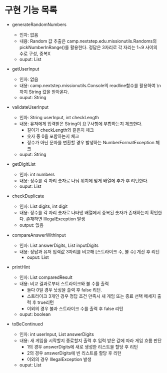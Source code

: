 # 구현 기능 목록

- generateRandomNumbers
   - 인자: 없음
   - 내용: Random 값 추출은 camp.nextstep.edu.missionutils.Randoms의 pickNumberInRange()를 활용한다. 정답은 3자리로 각 자리는 1~9 사이의 수로 구성, 중복X
   - ouput: List<Integer>


- getUserInput
    - 인자: 없음
    - 내용: camp.nextstep.missionutils.Console의 readline함수를 활용하여 \n까지 String 값을 받아온다.
    - ouput: String


- validateUserInput
  - 인자: String userInput, int checkLength
  - 내용: 유저에게 입력받은 String이 요구사항에 부합하는지 체크한다. 
    - 길이가 checkLength와 같은지 체크
    - 숫자 중 0을 포함하는지 체크 
    - 정수가 아닌 문자를 변환할 경우 발생하는 NumberFormatException 체크
  - ouput: String
  

- getDigitList
  - 인자: int numbers
  - 내용: 정수를 각 자리 숫자로 나눠 위치에 맞게 배열에 추가 후 리턴한다. 
  - ouput: List<Integer>


- checkDuplicate
  - 인자: List<Integer> digits, int digit
  - 내용: 정수를 각 자리 숫자로 나타낸 배열에서 중복된 숫자가 존재하는지 확인한다. 존재하면 IllegalException 발생
  - output: 없음


- compareAnswerWithInput
  - 인자: List<Integer> answerDigits, List<Integer> inputDigits
  - 내용: 정답과 유저 입력값 3자리를 비교해 [스트라이크 수, 볼 수] 계산 후 리턴
    - ouput: List<Integer>


- printHint
    - 인자: List<Integer> comparedResult
    - 내용: 비교 결과로부터 스트라이크와 볼 수를 출력
      - 둘다 0일 경우 낫싱을 출력 후 false 리턴. 
      - 스트라이크 3개인 경우 정답 조건 만족시 새 게임 또는 종료 선택 메세지 출력 후 true리턴
      - 이외의 경우 볼과 스트라이크 수를 출력 후 false 리턴
    - ouput: boolean


- toBeContinued
  - 인자: int userInput, List<Integer> answerDigits
  - 내용: 새 게임을 시작할지 종료할지 출력 후 입력 받은 값에 따라 게임 흐름 판단
    - 1의 경우 answerDigits에 새로 생성한 리스트을 할당 후 리턴
    - 2의 경우 answerDigits에 빈 리스트를 할당 후 리턴
    - 이외의 경우 IllegalException 발생
  - ouput: List<Integer>
  